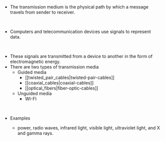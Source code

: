  

- The transmission medium is the physical path by which a message travels from sender to receiver.

 

-   Computers and telecommunication devices use signals to represent data.

 

-   These signals are transmitted from a device to another in the form of electromagnetic energy.
- There are two types of transmission  media 
	- Guided media 
		- [[twisted_pair_cables|twisted-pair-cables]]
		- [[coaxial_cables|coaxial-cables]]
		- [[optical_fibers|fiber-optic-cables]] 
	- Unguided media 
		- WI-FI 

 

-   Examples

    -   power, radio waves, infrared light, visible light, ultraviolet light, and X and gamma rays.
